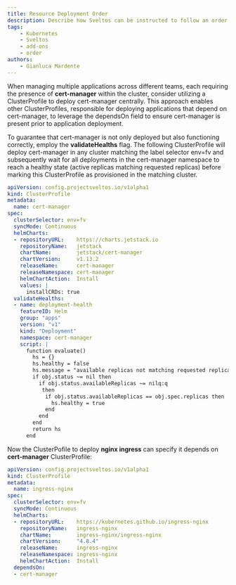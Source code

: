 ```yaml
---
title: Resource Deployment Order
description: Describe how Sveltos can be instructed to follow an order when deploying resources
tags:
    - Kubernetes
    - Sveltos
    - add-ons
    - order
authors:
    - Gianluca Mardente
---
```


When managing multiple applications across different teams, each requiring the presence of __cert-manager__ within the cluster, consider utilizing a ClusterProfile to deploy cert-manager centrally. 
This approach enables other ClusterProfiles, responsible for deploying applications that depend on cert-manager, to leverage the dependsOn field to ensure cert-manager is present prior to application deployment.

To guarantee that cert-manager is not only deployed but also functioning correctly, employ the __validateHealths__ flag. The following ClusterProfile will deploy cert-manager in any cluster matching the label selector env=fv and subsequently wait for all deployments in the cert-manager namespace to reach a healthy state (active replicas matching requested replicas) before marking this ClusterProfile as provisioned in the matching cluster.

```yaml
apiVersion: config.projectsveltos.io/v1alpha1
kind: ClusterProfile
metadata:
  name: cert-manager
spec:
  clusterSelector: env=fv
  syncMode: Continuous
  helmCharts:
  - repositoryURL:    https://charts.jetstack.io
    repositoryName:   jetstack
    chartName:        jetstack/cert-manager
    chartVersion:     v1.13.2
    releaseName:      cert-manager
    releaseNamespace: cert-manager
    helmChartAction:  Install
    values: |
      installCRDs: true
  validateHealths:
  - name: deployment-health
    featureID: Helm
    group: "apps"
    version: "v1"
    kind: "Deployment"
    namespace: cert-manager
    script: |
      function evaluate()
        hs = {}
        hs.healthy = false
        hs.message = "available replicas not matching requested replicas"
        if obj.status ~= nil then
          if obj.status.availableReplicas ~= nilq:q
           then
            if obj.status.availableReplicas == obj.spec.replicas then
              hs.healthy = true
            end
          end
        end
        return hs
      end
```

Now the ClusterPofile to deploy __nginx ingress__ can specify it depends on __cert-manager__ ClusterProfile:

```yaml
apiVersion: config.projectsveltos.io/v1alpha1
kind: ClusterProfile
metadata:
  name: ingress-nginx
spec:
  clusterSelector: env=fv
  syncMode: Continuous
  helmCharts:
  - repositoryURL:    https://kubernetes.github.io/ingress-nginx
    repositoryName:   ingress-nginx
    chartName:        ingress-nginx/ingress-nginx
    chartVersion:     "4.8.4"
    releaseName:      ingress-nginx
    releaseNamespace: ingress-nginx
    helmChartAction:  Install
  dependsOn:
  - cert-manager
```